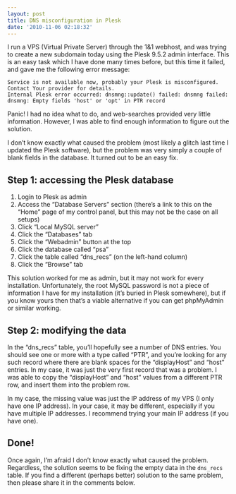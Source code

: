 ```yaml
---
layout: post
title: DNS misconfiguration in Plesk
date: '2010-11-06 02:18:32'
---
```


I run a VPS (Virtual Private Server) through the 1&1 webhost, and was trying to create a new subdomain today using the Plesk 9.5.2 admin interface. This is an easy task which I have done many times before, but this time it failed, and gave me the following error message:

```
Service is not available now, probably your Plesk is misconfigured.
Contact Your provider for details.
Internal Plesk error occurred: dnsmng::update() failed: dnsmng failed: dnsmng: Empty fields 'host' or 'opt' in PTR record
```

Panic! I had no idea what to do, and web-searches provided very little information. However, I was able to find enough information to figure out the solution.

I don’t know exactly what caused the problem (most likely a glitch last time I updated the Plesk software), but the problem was very simply a couple of blank fields in the database. It turned out to be an easy fix.

## Step 1: accessing the Plesk database

1. Login to Plesk as admin
2. Access the “Database Servers” section (there’s a link to this on the “Home” page of my control panel, but this may not be the case on all setups)
3. Click “Local MySQL server”
4. Click the “Databases” tab
5. Click the “Webadmin” button at the top
6. Click the database called “psa”
7. Click the table called “dns\_recs” (on the left-hand column)
8. Click the “Browse” tab

This solution worked for me as admin, but it may not work for every installation. Unfortunately, the root MySQL password is not a piece of information I have for my installation (it’s buried in Plesk somewhere), but if you know yours then that’s a viable alternative if you can get phpMyAdmin or similar working.

## Step 2: modifying the data

In the “dns\_recs” table, you’ll hopefully see a number of DNS entries. You should see one or more with a type called “PTR”, and you’re looking for any such record where there are blank spaces for the “displayHost” and “host” entries. In my case, it was just the very first record that was a problem. I was able to copy the “displayHost” and “host” values from a different PTR row, and insert them into the problem row.

In my case, the missing value was just the IP address of my VPS (I only have one IP address). In your case, it may be different, especially if you have multiple IP addresses. I recommend trying your main IP address (if you have one).

## Done!

Once again, I’m afraid I don’t know exactly what caused the problem. Regardless, the solution seems to be fixing the empty data in the `dns_recs` table. If you find a different (perhaps better) solution to the same problem, then please share it in the comments below.
